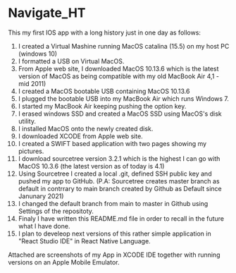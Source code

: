 # Navigate_HT
This my first IOS app with a long history just in one day as follows:
1) I created a Virtual Mashine running MacOS catalina (15.5) on my host PC (windows 10)
2) I formatted a USB on Virtual MacOS.
3) From Apple web site, I downloaded MacOS 10.13.6 which is the latest version of MacOS 
   as being compatible with my old MacBook Air 4,1 - mid 2011)
4) I created a MacOS bootable USB containing MacOS 10.13.6
5) I plugged the bootable USB into my MacBook Air which runs Windows 7.
6) I started my MacBook Air keeping pushing the option key.
7) I erased windows SSD and created a MacOS SSD using MacOS's disk utility.
8) I installed MacOS onto the newly created disk.
9) I downloaded XCODE from Apple web site.
10) I created a SWIFT based application with two pages showing my pictures.
11) I download sourcetree version 3.2.1 which is the highest I can go with MacOS 10.3.6 (the latest version as of today is 4.1)
12) Using Sourcetree I created a local .git, defined SSH public key and pushed my app to GitHub.
    (P.A: Sourcetree creates master branch as default in contrrary to main branch created by Github as Default since Janunary 2021)
13) I changed the default branch from main to master in Github using Settings of the repositoty.
14) Finaly I have written this README.md file in order to recall in the future what I have done.
15) I plan to develeop next versions of this rather simple application in "React Studio IDE" in React Native Language. 

Attached are screenshots of my App in XCODE IDE together with running versions on an Apple Mobile Emulator.
